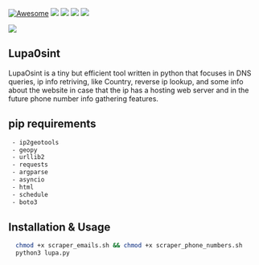 [![Awesome](https://cdn.rawgit.com/sindresorhus/awesome/d7305f38d29fed78fa85652e3a63e154dd8e8829/media/badge.svg)](https://github.com/sindresorhus/awesome) <img src="https://img.shields.io/badge/Python-3.8-blue"> <img src="https://img.shields.io/badge/Status-Beta-orange"> <img src="https://img.shields.io/badge/Version-1-red"> <img src="https://img.shields.io/badge/Licence-MIT-yellowgreen">

<img src = 'https://user-images.githubusercontent.com/44644302/233476623-fcfa285e-ff6b-4a78-8386-8887a5245ac8.jpg'></img>

## Lupa0sint
LupaOsint is a tiny but efficient tool written in python that focuses in DNS queries, ip info retriving, like Country, reverse ip lookup, and some info about the website in case that the ip has a hosting web server and in the future phone number info gathering features.

## pip requirements
```bash
 - ip2geotools 
 - geopy 
 - urllib2
 - requests
 - argparse
 - asyncio
 - html
 - schedule
 - boto3
```

## Installation & Usage
```bash
  chmod +x scraper_emails.sh && chmod +x scraper_phone_numbers.sh
  python3 lupa.py
```


